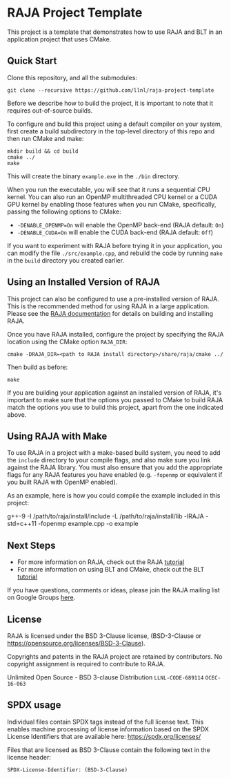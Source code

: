 # RAJA Project Template

This project is a template that demonstrates how to use RAJA and BLT in an
application project that uses CMake.

## Quick Start

Clone this repository, and all the submodules:

    git clone --recursive https://github.com/llnl/raja-project-template

Before we describe how to build the project, it is important to note that 
it requires out-of-source builds.

To configure and build this project using a default compiler on your system,
first create a build subdirectory in the top-level directory of this repo and 
then run CMake and make:

    mkdir build && cd build
    cmake ../
    make

This will create the binary `example.exe` in the `./bin` directory. 

When you run the executable, you will see that it runs a sequential CPU kernel.
You can also run an OpenMP multithreaded CPU kernel or a CUDA GPU kernel by 
enabling those features when you run CMake, specifically, passing the following
options to CMake:

- `-DENABLE_OPENMP=On` will enable the OpenMP back-end (RAJA default: `On`)
- `-DENABLE_CUDA=On` will enable the CUDA back-end (RAJA default: `Off`)

If you want to experiment with RAJA before trying it in your application, 
you can modify the file `./src/example.cpp`, and rebuild the code by running 
`make` in the `build` directory you created earlier.

## Using an Installed Version of RAJA

This project can also be configured to use a pre-installed version of RAJA. 
This is the recommended method for using RAJA in a large application. Please 
see the [RAJA documentation]() for details on building and installing RAJA.

Once you have RAJA installed, configure the project by specifying the RAJA
location using the CMake option `RAJA_DIR`:

    cmake -DRAJA_DIR=<path to RAJA install directory>/share/raja/cmake ../

Then build as before:

    make

If you are building your application against an installed version of RAJA,
it's important to make sure that the options you passed to CMake to build
RAJA match the options you use to build this project, apart from the one 
indicated above.

## Using RAJA with Make

To use RAJA in a project with a make-based build system, you need to add the
`include` directory to your compile flags, and also make sure you link against
the RAJA library. You must also ensure that you add the appropriate flags for
any RAJA features you have enabled (e.g. `-fopenmp` or equivalent if you built
RAJA with OpenMP enabled).

As an example, here is how you could compile the example included in this
project:

  g++-9 -I /path/to/raja/install/include -L /path/to/raja/install/lib -lRAJA -std=c++11 -fopenmp example.cpp -o example

## Next Steps

- For more information on RAJA, check out the RAJA
  [tutorial](https://raja.readthedocs.io/en/master)
- For more information on using BLT and CMake, check out the BLT
  [tutorial](https://llnl-blt.readthedocs.io/en/develop)

If you have questions, comments or ideas, please join the RAJA mailing list on
Google Groups [here](https://groups.google.com/forum/#!forum/raja-users).

## License

RAJA is licensed under the BSD 3-Clause license, (BSD-3-Clause or
https://opensource.org/licenses/BSD-3-Clause).

Copyrights and patents in the RAJA project are retained by contributors.  No
copyright assignment is required to contribute to RAJA.

Unlimited Open Source - BSD 3-clause Distribution
`LLNL-CODE-689114`  `OCEC-16-063`

## SPDX usage

Individual files contain SPDX tags instead of the full license text.
This enables machine processing of license information based on the SPDX
License Identifiers that are available here: https://spdx.org/licenses/

Files that are licensed as BSD 3-Clause contain the following
text in the license header:

    SPDX-License-Identifier: (BSD-3-Clause)
